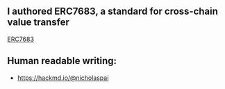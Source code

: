 ## I authored ERC7683, a standard for cross-chain value transfer

[ERC7683](https://www.erc7683.org/)

## Human readable writing:
- https://hackmd.io/@nicholaspai

<!--
**nicholaspai/nicholaspai** is a ✨ _special_ ✨ repository because its `README.md` (this file) appears on your GitHub profile.

Here are some ideas to get you started:

- 🔭 I’m currently working on ...
- 🌱 I’m currently learning ...
- 👯 I’m looking to collaborate on ...
- 🤔 I’m looking for help with ...
- 💬 Ask me about ...
- 📫 How to reach me: ...
- 😄 Pronouns: ...
- ⚡ Fun fact: ...
-->
